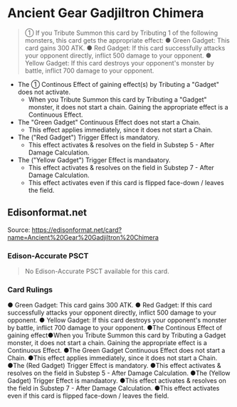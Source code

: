 # Ancient Gear Gadjiltron Chimera

> ① If you Tribute Summon this card by Tributing 1 of the following monsters, this card gets the appropriate effect: ● Green Gadget: This card gains 300 ATK. ● Red Gadget: If this card successfully attacks your opponent directly, inflict 500 damage to your opponent. ● Yellow Gadget: If this card destroys your opponent's monster by battle, inflict 700 damage to your opponent.

*   The ① Continous Effect of gaining effect(s) by Tributing a "Gadget" does not activate.
    *   When you Tribute Summon this card by Tributing a "Gadget" monster, it does not start a chain. Gaining the appropriate effect is a Continuous Effect.
*   The "Green Gadget" Continuous Effect does not start a Chain.
    *   This effect applies immediately, since it does not start a Chain.
*   The ("Red Gadget") Trigger Effect is mandatory.
    *   This effect activates & resolves on the field in Substep 5 - After Damage Calculation.
*   The ("Yellow Gadget") Trigger Effect is mandaatory.
    *   This effect activates & resolves on the field in Substep 7 - After Damage Calculation.
    *   This effect activates even if this card is flipped face-down / leaves the field.

## Edisonformat.net

Source: https://edisonformat.net/card?name=Ancient%20Gear%20Gadjiltron%20Chimera

### Edison-Accurate PSCT

> No Edison-Accurate PSCT available for this card.

### Card Rulings

● Green Gadget: This card gains 300 ATK. ● Red Gadget: If this card successfully attacks your opponent directly, inflict 500 damage to your opponent. ● Yellow Gadget: If this card destroys your opponent's monster by battle, inflict 700 damage to your opponent.
●The Continous Effect of gaining effect●When you Tribute Summon this card by Tributing a Gadget monster, it does not start a chain. Gaining the appropriate effect is a Continuous Effect.
●The Green Gadget Continuous Effect does not start a Chain.
●This effect applies immediately, since it does not start a Chain.
●The (Red Gadget) Trigger Effect is mandatory.
●This effect activates & resolves on the field in Substep 5 - After Damage Calculation.
●The (Yellow Gadget) Trigger Effect is mandaatory.
●This effect activates & resolves on the field in Substep 7 - After Damage Calculation.
●This effect activates even if this card is flipped face-down / leaves the field.
            